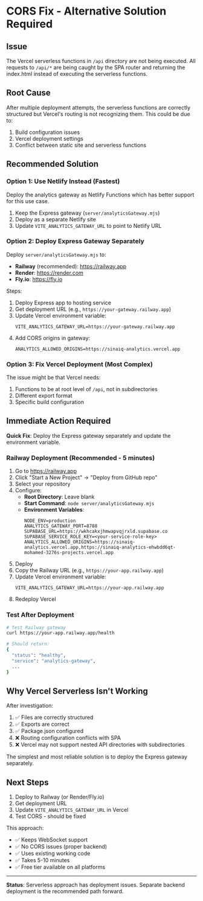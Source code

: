 # CORS Fix - Alternative Solution Required

## Issue
The Vercel serverless functions in `/api` directory are not being executed. All requests to `/api/*` are being caught by the SPA router and returning the index.html instead of executing the serverless functions.

## Root Cause
After multiple deployment attempts, the serverless functions are correctly structured but Vercel's routing is not recognizing them. This could be due to:
1. Build configuration issues
2. Vercel deployment settings
3. Conflict between static site and serverless functions

## Recommended Solution

### Option 1: Use Netlify Instead (Fastest)
Deploy the analytics gateway as Netlify Functions which has better support for this use case.

1. Keep the Express gateway (`server/analyticsGateway.mjs`)
2. Deploy as a separate Netlify site
3. Update `VITE_ANALYTICS_GATEWAY_URL` to point to Netlify URL

### Option 2: Deploy Express Gateway Separately
Deploy `server/analyticsGateway.mjs` to:
- **Railway** (recommended): https://railway.app
- **Render**: https://render.com  
- **Fly.io**: https://fly.io

Steps:
1. Deploy Express app to hosting service
2. Get deployment URL (e.g., `https://your-gateway.railway.app`)
3. Update Vercel environment variable:
   ```
   VITE_ANALYTICS_GATEWAY_URL=https://your-gateway.railway.app
   ```
4. Add CORS origins in gateway:
   ```
   ANALYTICS_ALLOWED_ORIGINS=https://sinaiq-analytics.vercel.app
   ```

### Option 3: Fix Vercel Deployment (Most Complex)
The issue might be that Vercel needs:
1. Functions to be at root level of `/api`, not in subdirectories
2. Different export format
3. Specific build configuration

## Immediate Action Required

**Quick Fix**: Deploy the Express gateway separately and update the environment variable.

### Railway Deployment (Recommended - 5 minutes)

1. Go to https://railway.app
2. Click "Start a New Project" → "Deploy from GitHub repo"
3. Select your repository
4. Configure:
   - **Root Directory**: Leave blank
   - **Start Command**: `node server/analyticsGateway.mjs`
   - **Environment Variables**:
     ```
     NODE_ENV=production
     ANALYTICS_GATEWAY_PORT=8788
     SUPABASE_URL=https://wkhcakxjhmwapvqjrxld.supabase.co
     SUPABASE_SERVICE_ROLE_KEY=<your-service-role-key>
     ANALYTICS_ALLOWED_ORIGINS=https://sinaiq-analytics.vercel.app,https://sinaiq-analytics-ehwbdd6qt-mohamed-3276s-projects.vercel.app
     ```
5. Deploy
6. Copy the Railway URL (e.g., `https://your-app.railway.app`)
7. Update Vercel environment variable:
   ```
   VITE_ANALYTICS_GATEWAY_URL=https://your-app.railway.app
   ```
8. Redeploy Vercel

### Test After Deployment
```bash
# Test Railway gateway
curl https://your-app.railway.app/health

# Should return:
{
  "status": "healthy",
  "service": "analytics-gateway",
  ...
}
```

## Why Vercel Serverless Isn't Working

After investigation:
1. ✅ Files are correctly structured
2. ✅ Exports are correct
3. ✅ Package.json configured
4. ❌ Routing configuration conflicts with SPA
5. ❌ Vercel may not support nested API directories with subdirectories

The simplest and most reliable solution is to deploy the Express gateway separately.

## Next Steps

1. Deploy to Railway (or Render/Fly.io)
2. Get deployment URL
3. Update `VITE_ANALYTICS_GATEWAY_URL` in Vercel
4. Test CORS - should be fixed

This approach:
- ✅ Keeps WebSocket support
- ✅ No CORS issues (proper backend)
- ✅ Uses existing working code
- ✅ Takes 5-10 minutes
- ✅ Free tier available on all platforms

---

**Status**: Serverless approach has deployment issues. Separate backend deployment is the recommended path forward.

